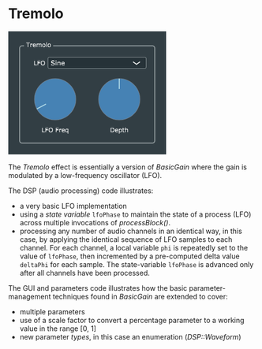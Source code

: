 # Tremolo
![](Tremolo.png)

The *Tremolo* effect is essentially a version of *BasicGain* where the gain is modulated by a low-frequency oscillator (LFO).

The DSP (audio processing) code illustrates:
 * a very basic LFO implementation
 * using a *state variable* `lfoPhase` to maintain the state of a process (LFO) across multiple invocations of *processBlock()*.
 * processing any number of audio channels in an identical way, in this case, by applying the identical sequence of LFO samples to each channel. For each channel, a local variable `phi` is repeatedly set to the value of `lfoPhase`, then incremented by a pre-computed delta value `deltaPhi` for each sample. The state-variable `lfoPhase` is advanced only after all channels have been processed.

The GUI and parameters code illustrates how the basic parameter-management techniques found in *BasicGain* are extended to cover:
 * multiple parameters
 * use of a scale factor to convert a percentage parameter to a working value in the range [0, 1]
 * new parameter *types*, in this case an enumeration (*DSP::Waveform*)
